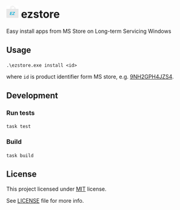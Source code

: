 # ![icon](/winres/icon16.png) ezstore
Easy install apps from MS Store on Long-term Servicing Windows

## Usage

`.\ezstore.exe install <id>`

where `id` is product identifier form MS store, e.g.
[9NH2GPH4JZS4](https://apps.microsoft.com/store/detail/tiktok/9NH2GPH4JZS4).

## Development

### Run tests

`task test`

### Build

`task build`

## License

This project licensed under [MIT](https://opensource.org/license/mit/) license.

See [LICENSE](LICENSE) file for more info.
